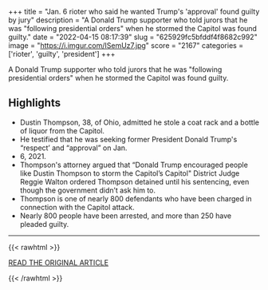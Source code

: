 +++
title = "Jan. 6 rioter who said he wanted Trump's 'approval' found guilty by jury"
description = "A Donald Trump supporter who told jurors that he was \"following presidential orders\" when he stormed the Capitol was found guilty."
date = "2022-04-15 08:17:39"
slug = "625929fc5bfddf4f8682c992"
image = "https://i.imgur.com/ISemUz7.jpg"
score = "2167"
categories = ['rioter', 'guilty', 'president']
+++

A Donald Trump supporter who told jurors that he was \"following presidential orders\" when he stormed the Capitol was found guilty.

## Highlights

- Dustin Thompson, 38, of Ohio, admitted he stole a coat rack and a bottle of liquor from the Capitol.
- He testified that he was seeking former President Donald Trump's “respect’ and “approval” on Jan.
- 6, 2021.
- Thompson's attorney argued that “Donald Trump encouraged people like Dustin Thompson to storm the Capitol’s Capitol" District Judge Reggie Walton ordered Thompson detained until his sentencing, even though the government didn’t ask him to.
- Thompson is one of nearly 800 defendants who have been charged in connection with the Capitol attack.
- Nearly 800 people have been arrested, and more than 250 have pleaded guilty.

---

{{< rawhtml >}}
  <p class="article-category">
    <a target="_blank" href="https://www.nbcnews.com/politics/justice-department/jan-6-rioter-said-wanted-trumps-approval-found-guilty-jury-rcna24458">READ THE ORIGINAL ARTICLE</a>
  </p>
{{< /rawhtml >}}
